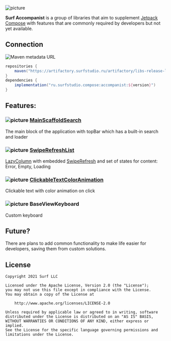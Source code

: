 ![picture](https://github.com/surfstudio/surf-accompanist/blob/master/data/just-image.png?raw=true)

**Surf Accompanist** is a group of libraries that aim to
supplement [Jetpack Compose](https://developer.android.com/jetpack/compose) with features that are commonly required by
developers but not yet available.

## Connection

![Maven metadata URL](https://img.shields.io/maven-metadata/v?metadataUrl=https%3A%2F%2Fartifactory.surfstudio.ru%2Fartifactory%2Flibs-release-local%2Fru%2Fsurfstudio%2Fcompose%2Faccompanist%2Fmaven-metadata.xml)

```gradle
repositories {
    maven("https://artifactory.surfstudio.ru/artifactory/libs-release-local")
}
dependencies {
    implementation("ru.surfstudio.compose:accompanist:${version}")
}
```

## Features:

### ![picture](https://github.com/google/material-design-icons/blob/master/png/search/manage_search/materialicons/18dp/1x/baseline_manage_search_black_18dp.png?raw=true) [MainScaffoldSearch](https://keygenqt.github.io/surf-accompanist/MainScaffoldSearch) 
The main block of the application with topBar which has a built-in search and loader

### ![picture](https://github.com/google/material-design-icons/blob/master/png/action/view_list/materialicons/18dp/1x/baseline_view_list_black_18dp.png?raw=true) [SwipeRefreshList](https://keygenqt.github.io/surf-accompanist/SwipeRefreshList) 
[LazyColumn](https://developer.android.com/reference/kotlin/androidx/compose/foundation/lazy/package-summary#LazyColumn(androidx.compose.ui.Modifier,androidx.compose.foundation.lazy.LazyListState,androidx.compose.foundation.layout.PaddingValues,kotlin.Boolean,androidx.compose.foundation.layout.Arrangement.Vertical,androidx.compose.ui.Alignment.Horizontal,androidx.compose.foundation.gestures.FlingBehavior,kotlin.Function1))
with embedded [SwipeRefresh](https://google.github.io/accompanist/swiperefresh/) and set of states for content: Error,
Empty, Loading

### ![picture](https://github.com/google/material-design-icons/blob/master/png/content/link/materialicons/18dp/1x/baseline_link_black_18dp.png?raw=true) [ClickableTextColorAnimation](https://keygenqt.github.io/surf-accompanist/ClickableTextColorAnimation) 
Clickable text with color animation on click

### ![picture](https://github.com/google/material-design-icons/blob/master/png/content/link/materialicons/18dp/1x/baseline_link_black_18dp.png?raw=true) BaseViewKeyboard
Custom keyboard

## Future?

There are plans to add common functionality to make life easier for developers, saving them from custom solutions.

## License

```
Copyright 2021 Surf LLC

Licensed under the Apache License, Version 2.0 (the "License");
you may not use this file except in compliance with the License.
You may obtain a copy of the License at

    http://www.apache.org/licenses/LICENSE-2.0

Unless required by applicable law or agreed to in writing, software
distributed under the License is distributed on an "AS IS" BASIS,
WITHOUT WARRANTIES OR CONDITIONS OF ANY KIND, either express or implied.
See the License for the specific language governing permissions and
limitations under the License.
```